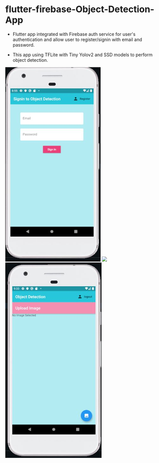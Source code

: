 # flutter-firebase-Object-Detection-App

- Flutter app integrated with Firebase auth service for user's authentication and allow user to register/signin with email and password.

- This app using TFLite with Tiny Yolov2 and SSD models to perform object detection.


<img src ="images/signin.JPG"> <img src ="images/register.JPG"> <img src ="images/home.JPG">
